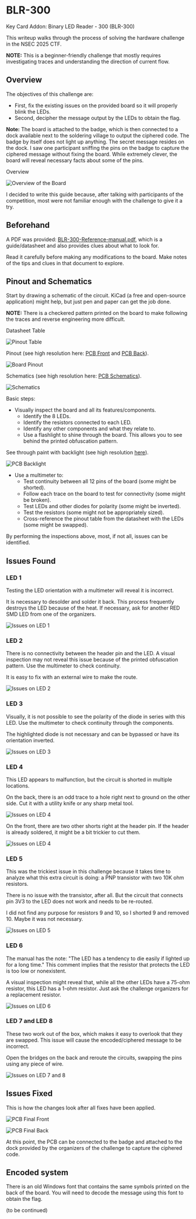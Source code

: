 # BLR-300

Key Card Addon: Binary LED Reader - 300 (BLR-300)

This writeup walks through the process of solving the hardware challenge in the NSEC 2025 CTF.

**NOTE:** This is a beginner-friendly challenge that mostly requires investigating traces and understanding the direction of current flow.

## Overview

The objectives of this challenge are:

- First, fix the existing issues on the provided board so it will properly blink the LEDs.
- Second, decipher the message output by the LEDs to obtain the flag.

**Note:** The board is attached to the badge, which is then connected to a dock available next to the soldering village to output the ciphered code. The badge by itself does not light up anything. The secret message resides on the dock. I saw one participant sniffing the pins on the badge to capture the ciphered message without fixing the board. While extremely clever, the board will reveal necessary facts about some of the pins.

Overview

![Overview of the Board](https://github.com/davift/BLR-300/blob/main/PCB_Overview.jpg)

I decided to write this guide because, after talking with participants of the competition, most were not familiar enough with the challenge to give it a try.

## Beforehand

A PDF was provided: [BLR-300-Reference-manual.pdf](https://github.com/davift/BLR-300/blob/main/BLR-300-Reference-manual.pdf), which is a guide/datasheet and also provides clues about what to look for.

Read it carefully before making any modifications to the board. Make notes of the tips and clues in that document to explore.

## Pinout and Schematics

Start by drawing a schematic of the circuit. KiCad (a free and open-source application) might help, but just pen and paper can get the job done.

**NOTE:** There is a checkered pattern printed on the board to make following the traces and reverse engineering more difficult.

Datasheet Table

![Pinout Table](https://github.com/davift/BLR-300/blob/main/BLR-300-Reference-manual_Pinout.png)

Pinout (see high resolution here: [PCB Front](https://github.com/davift/BLR-300/blob/main/PCB_Front_Big.jpg) and [PCB Back](https://github.com/davift/BLR-300/blob/main/PCB_Back_Big.jpg)).

![Board Pinout](https://github.com/davift/BLR-300/blob/main/PCB_Pinout.jpg)

Schematics (see high resolution here: [PCB Schematics](https://github.com/davift/BLR-300/blob/main/PCB_Schematics_Big.png)).

![Schematics](https://github.com/davift/BLR-300/blob/main/PCB_Schematics.jpg)

Basic steps:

- Visually inspect the board and all its features/components.
  - Identify the 8 LEDs.
  - Identify the resistors connected to each LED.
  - Identify any other components and what they relate to.
  - Use a flashlight to shine through the board. This allows you to see behind the printed obfuscation pattern.

See through paint with backlight (see high resolution [here](https://github.com/davift/BLR-300/blob/main/PCB_Backlight_Big.jpg)).

![PCB Backlight](https://github.com/davift/BLR-300/blob/main/PCB_Backlight.jpg)

- Use a multimeter to:
  - Test continuity between all 12 pins of the board (some might be shorted).
  - Follow each trace on the board to test for connectivity (some might be broken).
  - Test LEDs and other diodes for polarity (some might be inverted).
  - Test the resistors (some might not be appropriately sized).
  - Cross-reference the pinout table from the datasheet with the LEDs (some might be swapped).

By performing the inspections above, most, if not all, issues can be identified.

## Issues Found

### LED 1

Testing the LED orientation with a multimeter will reveal it is incorrect.

It is necessary to desolder and solder it back. This process frequently destroys the LED because of the heat. If necessary, ask for another RED SMD LED from one of the organizers.

![Issues on LED 1](https://github.com/davift/BLR-300/blob/main/Issue_LED_1.jpg)

### LED 2

There is no connectivity between the header pin and the LED. A visual inspection may not reveal this issue because of the printed obfuscation pattern. Use the multimeter to check continuity.

It is easy to fix with an external wire to make the route.

![Issues on LED 2](https://github.com/davift/BLR-300/blob/main/Issue_LED_2.jpg)

### LED 3

Visually, it is not possible to see the polarity of the diode in series with this LED. Use the multimeter to check continuity through the components.

The highlighted diode is not necessary and can be bypassed or have its orientation inverted.

![Issues on LED 3](https://github.com/davift/BLR-300/blob/main/Issue_LED_3.jpg)

### LED 4

This LED appears to malfunction, but the circuit is shorted in multiple locations.

On the back, there is an odd trace to a hole right next to ground on the other side. Cut it with a utility knife or any sharp metal tool.

![Issues on LED 4](https://github.com/davift/BLR-300/blob/main/Issue_LED_4_1.jpg)

On the front, there are two other shorts right at the header pin. If the header is already soldered, it might be a bit trickier to cut them.

![Issues on LED 4](https://github.com/davift/BLR-300/blob/main/Issue_LED_4_2.jpg)

### LED 5

This was the trickiest issue in this challenge because it takes time to analyze what this extra circuit is doing: a PNP transistor with two 10K ohm resistors.

There is no issue with the transistor, after all. But the circuit that connects pin 3V3 to the LED does not work and needs to be re-routed.

I did not find any purpose for resistors 9 and 10, so I shorted 9 and removed 10. Maybe it was not necessary.

![Issues on LED 5](https://github.com/davift/BLR-300/blob/main/Issue_LED_5_1.jpg)

### LED 6

The manual has the note: "The LED has a tendency to die easily if lighted up for a long time." This comment implies that the resistor that protects the LED is too low or nonexistent.

A visual inspection might reveal that, while all the other LEDs have a 75-ohm resistor, this LED has a 1-ohm resistor. Just ask the challenge organizers for a replacement resistor.

![Issues on LED 6](https://github.com/davift/BLR-300/blob/main/Issue_LED_6.jpg)

### LED 7 and LED 8

These two work out of the box, which makes it easy to overlook that they are swapped. This issue will cause the encoded/ciphered message to be incorrect.

Open the bridges on the back and reroute the circuits, swapping the pins using any piece of wire.

![Issues on LED 7 and 8](https://github.com/davift/BLR-300/blob/main/Issue_LED_7_8.jpg)

## Issues Fixed

This is how the changes look after all fixes have been applied.

![PCB Final Front](https://github.com/davift/BLR-300/blob/main/PCB_Final_Front.png)

![PCB Final Back](https://github.com/davift/BLR-300/blob/main/PCB_Final_Back.png)

At this point, the PCB can be connected to the badge and attached to the dock provided by the organizers of the challenge to capture the ciphered code.

## Encoded system

There is an old Windows font that contains the same symbols printed on the back of the board. You will need to decode the message using this font to obtain the flag.

(to be continued)
